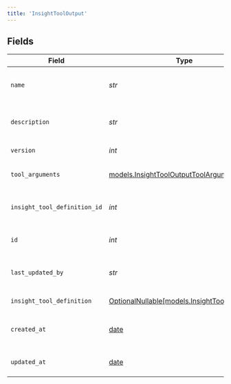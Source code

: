 ```yaml
---
title: 'InsightToolOutput'
---
```



## Fields

| Field                                                                                | Type                                                                                 | Required                                                                             | Description                                                                          |
| ------------------------------------------------------------------------------------ | ------------------------------------------------------------------------------------ | ------------------------------------------------------------------------------------ | ------------------------------------------------------------------------------------ |
| `name`                                                                               | *str*                                                                                | TRUE                                                                   | Human readable name of Insight Tool                                                  |
| `description`                                                                        | *str*                                                                                | TRUE                                                                   | Text description of Insight Tool                                                     |
| `version`                                                                            | *int*                                                                                | TRUE                                                                   | Version of Insight Tool                                                              |
| `tool_arguments`                                                                     | [models.InsightToolOutputToolArguments](/python-sdk-docs/models/components/insighttooloutputtoolarguments) | TRUE                                                                   | Arguments for Insight Tool                                                           |
| `insight_tool_definition_id`                                                         | *int*                                                                                | TRUE                                                                   | Unique ID for Insight Tool Definition                                                |
| `id`                                                                                 | *int*                                                                                | TRUE                                                                   | Unique ID for Insight Tool                                                           |
| `last_updated_by`                                                                    | *str*                                                                                | TRUE                                                                   | User who last updated Insight Tool                                                   |
| `insight_tool_definition`                                                            | [OptionalNullable[models.InsightToolDefinition]](/python-sdk-docs/models/components/insighttooldefinition) | FALSE                                                                   | Insight Tool Definition                                                              |
| `created_at`                                                                         | [date](https://docs.python.org/3/library/datetime.html#date-objects)                 | FALSE                                                                   | Timestamp of Insight Tool creation                                                   |
| `updated_at`                                                                         | [date](https://docs.python.org/3/library/datetime.html#date-objects)                 | FALSE                                                                   | Timestamp of Insight Tool update                                                     |
